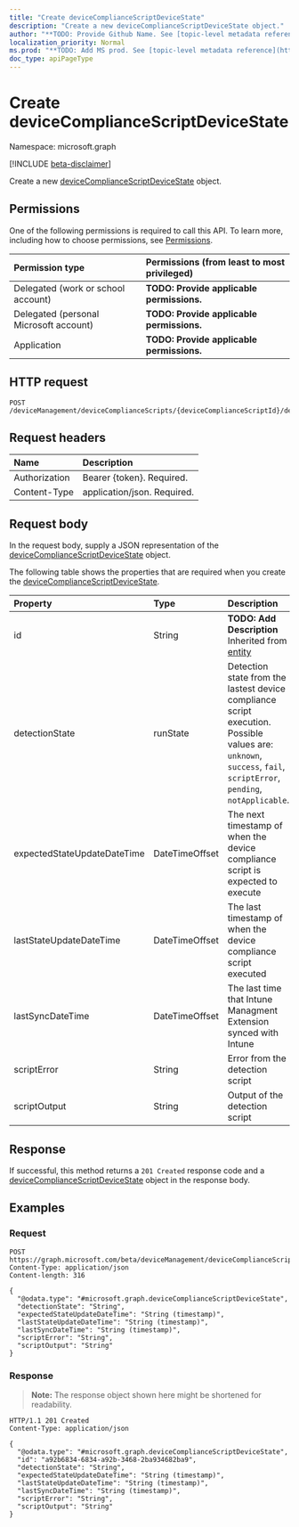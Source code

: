 ```yaml
---
title: "Create deviceComplianceScriptDeviceState"
description: "Create a new deviceComplianceScriptDeviceState object."
author: "**TODO: Provide Github Name. See [topic-level metadata reference](https://msgo.azurewebsites.net/add/document/guidelines/metadata.html#topic-level-metadata)**"
localization_priority: Normal
ms.prod: "**TODO: Add MS prod. See [topic-level metadata reference](https://msgo.azurewebsites.net/add/document/guidelines/metadata.html#topic-level-metadata)**"
doc_type: apiPageType
---
```


# Create deviceComplianceScriptDeviceState
Namespace: microsoft.graph

[!INCLUDE [beta-disclaimer](../../includes/beta-disclaimer.md)]

Create a new [deviceComplianceScriptDeviceState](../resources/devicecompliancescriptdevicestate.md) object.

## Permissions
One of the following permissions is required to call this API. To learn more, including how to choose permissions, see [Permissions](/graph/permissions-reference).

|Permission type|Permissions (from least to most privileged)|
|:---|:---|
|Delegated (work or school account)|**TODO: Provide applicable permissions.**|
|Delegated (personal Microsoft account)|**TODO: Provide applicable permissions.**|
|Application|**TODO: Provide applicable permissions.**|

## HTTP request

<!-- {
  "blockType": "ignored"
}
-->
``` http
POST /deviceManagement/deviceComplianceScripts/{deviceComplianceScriptId}/deviceRunStates
```

## Request headers
|Name|Description|
|:---|:---|
|Authorization|Bearer {token}. Required.|
|Content-Type|application/json. Required.|

## Request body
In the request body, supply a JSON representation of the [deviceComplianceScriptDeviceState](../resources/devicecompliancescriptdevicestate.md) object.

The following table shows the properties that are required when you create the [deviceComplianceScriptDeviceState](../resources/devicecompliancescriptdevicestate.md).

|Property|Type|Description|
|:---|:---|:---|
|id|String|**TODO: Add Description** Inherited from [entity](../resources/entity.md)|
|detectionState|runState|Detection state from the lastest device compliance script execution. Possible values are: `unknown`, `success`, `fail`, `scriptError`, `pending`, `notApplicable`.|
|expectedStateUpdateDateTime|DateTimeOffset|The next timestamp of when the device compliance script is expected to execute|
|lastStateUpdateDateTime|DateTimeOffset|The last timestamp of when the device compliance script executed|
|lastSyncDateTime|DateTimeOffset|The last time that Intune Managment Extension synced with Intune|
|scriptError|String|Error from the detection script|
|scriptOutput|String|Output of the detection script|



## Response

If successful, this method returns a `201 Created` response code and a [deviceComplianceScriptDeviceState](../resources/devicecompliancescriptdevicestate.md) object in the response body.

## Examples

### Request
<!-- {
  "blockType": "request",
  "name": "create_devicecompliancescriptdevicestate_from_"
}
-->
``` http
POST https://graph.microsoft.com/beta/deviceManagement/deviceComplianceScripts/{deviceComplianceScriptId}/deviceRunStates
Content-Type: application/json
Content-length: 316

{
  "@odata.type": "#microsoft.graph.deviceComplianceScriptDeviceState",
  "detectionState": "String",
  "expectedStateUpdateDateTime": "String (timestamp)",
  "lastStateUpdateDateTime": "String (timestamp)",
  "lastSyncDateTime": "String (timestamp)",
  "scriptError": "String",
  "scriptOutput": "String"
}
```


### Response
>**Note:** The response object shown here might be shortened for readability.
<!-- {
  "blockType": "response",
  "truncated": true,
  "@odata.type": "microsoft.graph.deviceComplianceScriptDeviceState"
}
-->
``` http
HTTP/1.1 201 Created
Content-Type: application/json

{
  "@odata.type": "#microsoft.graph.deviceComplianceScriptDeviceState",
  "id": "a92b6834-6834-a92b-3468-2ba934682ba9",
  "detectionState": "String",
  "expectedStateUpdateDateTime": "String (timestamp)",
  "lastStateUpdateDateTime": "String (timestamp)",
  "lastSyncDateTime": "String (timestamp)",
  "scriptError": "String",
  "scriptOutput": "String"
}
```

